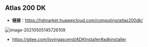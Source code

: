 ## Atlas 200 DK

- **链接**：https://hdmarket.huaweicloud.com/computing/atlas200dk/

![image-20210505145726109](https://i.loli.net/2021/05/05/xZkwYg5LdGI1Aaf.png)

- https://gitee.com/lovingascend/ADKInstaller#adkinstaller